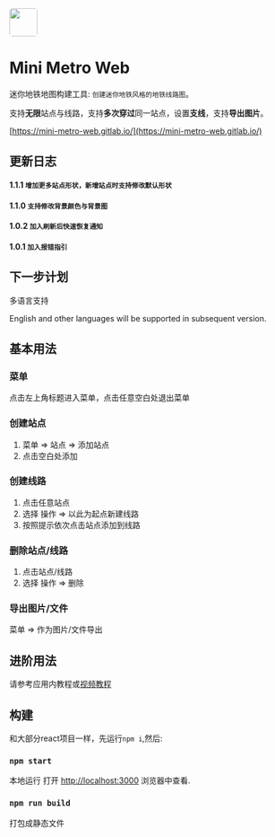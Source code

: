 
<img  style="border-radius: 5px" width="50" src="https://mini-metro-web.gitlab.io/app-icon.png">

# Mini Metro Web 
迷你地铁地图构建工具: `创建迷你地铁风格的地铁线路图`。

支持**无限**站点与线路，支持**多次穿过**同一站点，设置**支线**，支持**导出图片**。
   
[https://mini-metro-web.gitlab.io/](https://mini-metro-web.gitlab.io/)

## 更新日志
#### 1.1.1 `增加更多站点形状，新增站点时支持修改默认形状` 
#### 1.1.0 `支持修改背景颜色与背景图`  
#### 1.0.2 `加入刷新后快速恢复通知`  
#### 1.0.1 `加入报错指引`  

## 下一步计划

多语言支持

English and other languages ​​will be supported in subsequent version.

##  基本用法

### 菜单
点击左上角标题进入菜单，点击任意空白处退出菜单

### 创建站点
 1. 菜单 => 站点 => 添加站点
 2. 点击空白处添加

### 创建线路
1. 点击任意站点
2. 选择 操作 => 以此为起点新建线路
3. 按照提示依次点击站点添加到线路

### 删除站点/线路
1. 点击站点/线路
2. 选择 操作 => 删除

### 导出图片/文件
菜单 => 作为图片/文件导出

## 进阶用法
请参考应用内教程或[视频教程](https://space.bilibili.com/8217854)

## 构建

和大部分react项目一样，先运行`npm i`,然后:

### `npm start`

本地运行
打开 [http://localhost:3000](http://localhost:3000) 浏览器中查看.

### `npm run build`

打包成静态文件
